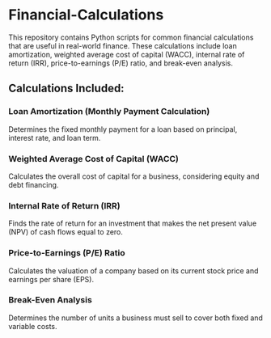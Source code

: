# Financial-Calculations
This repository contains Python scripts for common financial calculations that are useful in real-world finance. These calculations include loan amortization, weighted average cost of capital (WACC), internal rate of return (IRR), price-to-earnings (P/E) ratio, and break-even analysis.

## Calculations Included:
### Loan Amortization (Monthly Payment Calculation)
Determines the fixed monthly payment for a loan based on principal, interest rate, and loan term.
### Weighted Average Cost of Capital (WACC)
Calculates the overall cost of capital for a business, considering equity and debt financing.
### Internal Rate of Return (IRR)
Finds the rate of return for an investment that makes the net present value (NPV) of cash flows equal to zero.
### Price-to-Earnings (P/E) Ratio
Calculates the valuation of a company based on its current stock price and earnings per share (EPS).
### Break-Even Analysis
Determines the number of units a business must sell to cover both fixed and variable costs.

